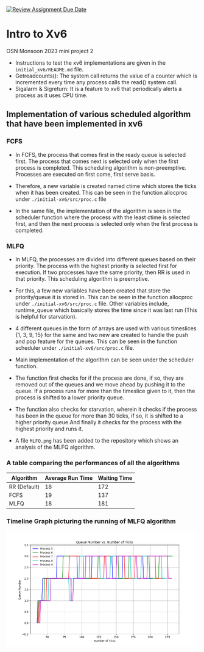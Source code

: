[![Review Assignment Due Date](https://classroom.github.com/assets/deadline-readme-button-24ddc0f5d75046c5622901739e7c5dd533143b0c8e959d652212380cedb1ea36.svg)](https://classroom.github.com/a/DLipn7os)
# Intro to Xv6
OSN Monsoon 2023 mini project 2


- Instructions to test the xv6 implementations are given in the `initial_xv6/README.md` file.
- Getreadcounts(): The system call returns the value of a counter which is incremented every time any process calls the read() system call.
- Sigalarm & Sigreturn: It is a feature to xv6 that periodically alerts a process as it uses CPU time.


## Implementation of various scheduled algorithm that have been implemented in xv6

### FCFS

- In FCFS, the process that comes first in the ready queue is selected first. The process that comes next is selected only when the first process is completed. This scheduling algorithm is non-preemptive. Processes are executed on first come, first serve basis.

- Therefore, a new variable is created named ctime which stores the ticks when it has been created. This can be seen in the function allocproc under ```./initial-xv6/src/proc.c``` file

- In the same file, the implementation of the algorithm is seen in the scheduler function where the process with the least ctime is selected first, and then the next process is selected only when the first process is completed.

### MLFQ

- In MLFQ, the processes are divided into different queues based on their priority. The process with the highest priority is selected first for execution. If two processes have the same priority, then RR is used in that priority. This scheduling algorithm is preemptive.

- For this, a few new variables have been created that store the priority/queue it is stored in. This can be seen in the function allocproc under ```./initial-xv6/src/proc.c``` file. Other variables include, runtime_queue which basically stores the time since it was last run (This is helpful for starvation).

- 4 different queues in the form of arrays are used with various timeslices {1, 3, 9, 15} for the same and two new are created to handle the push and pop feature for the queues. This can be seen in the function scheduler under ```./initial-xv6/src/proc.c``` file.

- Main implementation of the algorithm can be seen under the scheduler function. 

- The function first checks for if the process are done, if so, they are removed out of the queues and we move ahead by pushing it to the queue. If a process runs for more than the timeslice given to it, then the process is shifted to a lower priority queue.

- The function also checks for starvation, wherein it checks if the process has been in the queue for more than 30 ticks, if so, it is shifted to a higher priority queue.And finally it checks for the process with the highest priority and runs it.

- A file ```MLFQ.png``` has been added to the repository which shows an analysis of the MLFQ algorithm.

### A table comparing the performances of all the algorithms

Algorithm | Average Run Time | Waiting Time
------------ | ------------- | -------------
RR (Default) | 18 | 172
FCFS | 19 | 137
MLFQ | 18 | 181

### Timeline Graph picturing the running of MLFQ algorithm

![MLFQ](MLFQ.png)

